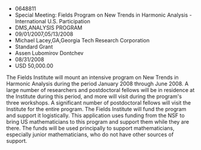 
* 0648811
* Special Meeting: Fields Program on New Trends in Harmonic Analysis - International U.S. Participation
* DMS,ANALYSIS PROGRAM
* 09/01/2007,05/13/2008
* Michael Lacey,GA,Georgia Tech Research Corporation
* Standard Grant
* Assen Lubomirov Dontchev
* 08/31/2008
* USD 50,000.00

The Fields Institute will mount an intensive program on New Trends in Harmonic
Analysis during the period January 2008 through June 2008. A large number of
researchers and postdoctoral fellows will be in residence at the Institute
during this period, and more will visit during the program's three workshops. A
significant number of postdoctoral fellows will visit the Institute for the
entire program. The Fields Institute will fund the program and support it
logistically. This application uses funding from the NSF to bring US
mathematicians to this program and support them while they are there. The funds
will be used principally to support mathematicians, especially junior
mathematicians, who do not have other sources of support.
